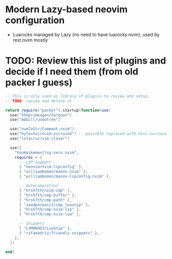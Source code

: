 # Modern Lazy-based neovim configuration

* Luarocks managed by Lazy (no need to have luarocks.nvim), used by rest.nvim mostly


# TODO: Review this list of plugins and decide if I need them (from old packer I guess)


```lua
-- This is only used as library of plugins to review and setup,
-- TODO: review and delete it

return require("packer").startup(function(use)
  use("theprimeagen/harpoon")
  use("mbbill/undotree")

  use("numToStr/Comment.nvim")
  use("kylechui/nvim-surround") -- possible replaced with mini.surround
  use("rstacruz/vim-closer")

  use({
    "VonHeikemen/lsp-zero.nvim",
    requires = {
      -- LSP Support
      { "neovim/nvim-lspconfig" },
      { "williamboman/mason.nvim" },
      { "williamboman/mason-lspconfig.nvim" },

      -- Autocompletion
      { "hrsh7th/nvim-cmp" },
      { "hrsh7th/cmp-buffer" },
      { "hrsh7th/cmp-path" },
      { "saadparwaiz1/cmp_luasnip" },
      { "hrsh7th/cmp-nvim-lsp" },
      { "hrsh7th/cmp-nvim-lua" },

      -- Snippets
      { "L3MON4D3/LuaSnip" },
      { "rafamadriz/friendly-snippets" },
    },
  })

end)
```


